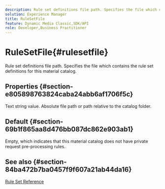 ```yaml
---
description: Rule set definitions file path. Specifies the file which contains the rule set definitions for this material catalog.
solution: Experience Manager
title: RuleSetFile
feature: Dynamic Media Classic,SDK/API
role: Developer,Business Practitioner
---
```


# RuleSetFile{#rulesetfile}

Rule set definitions file path. Specifies the file which contains the rule set definitions for this material catalog.

## Properties {#section-e805898763824caba24abb6af1706f5c}

Text string value. Absolute file path or path relative to the catalog folder.

## Default {#section-69b1f865aa8d476bb087dc862e903ab1}

Empty, which indicates that this material catalog does not have private request pre-processing rules.

## See also {#section-84ba472b7ba0457f9f607a21ab44da16}

[Rule Set Reference](../../../../../ir-api/material-cat/image-rendering-api-ref/c-ir-material-catalog/c-ir-rule-set-reference/c-ir-rule-set-reference.md#concept-2369f884d9724727aaf436b5b0261dbe) 
